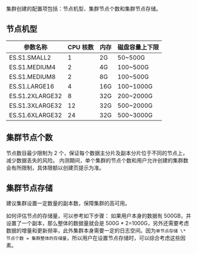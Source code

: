 集群创建的配置项包括：节点机型、集群节点个数和集群节点存储。

## 节点机型

| 参数名称 | CPU 核数 | 内存 | 磁盘容量上下限 |
|---------|---------|---------|---------|
| ES.S1.SMALL2 | 1 |	2G|	50~500G |
| ES.S1.MEDIUM4	| 2 |	4G | 100~500G |
| ES.S1.MEDIUM8	| 2 |	8G | 100~500G |
| ES.S1.LARGE16	| 4	| 16G | 100~1000G |
| ES.S1.2XLARGE32	| 8 |	32G | 200~2000G |
| ES.S1.3XLARGE32	| 12 |	32G | 500~2000G |
| ES.S1.6XLARGE32	| 24 |	32G	| 500~3000G |

## 集群节点个数
节点数目最少限制为 2 个，保证每个数据主分片及副本分片位于不同的节点上，减少数据丢失的风险。
内测期间，单个集群的节点个数和用户允许创建的集群数会有所限制，具体限额以创建页提示为准。

## 集群节点存储
建议集群设置一定数量的副本数，保障集群的高可用。

如何评估节点的存储量，可以参考如下步骤：
如果用户本身的数据有 500GB，并设置了一个副本，那么整体的数据量就会是 500G \* 2=1000G，另外还需要考虑数据的增量和更新频率，此外集群本身需要一定的日志空间。因为`单节点存储 \* 节点个数 = 集群整体的存储量`，所以用户在设置节点存储时，可以综合考虑这些因素。
